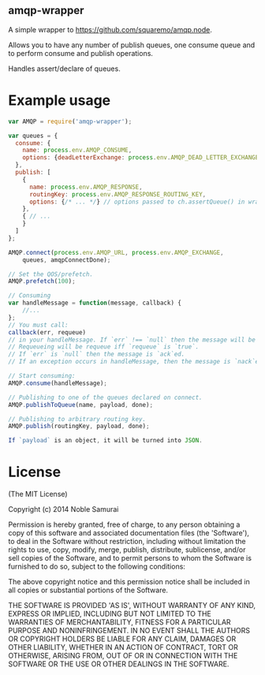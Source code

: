 amqp-wrapper
----------------

A simple wrapper to https://github.com/squaremo/amqp.node.

Allows you to have any number of publish queues, one consume queue and to perform
consume and publish operations.

Handles assert/declare of queues.

# Example usage
```javascript
var AMQP = require('amqp-wrapper');

var queues = {
  consume: {
    name: process.env.AMQP_CONSUME,
    options: {deadLetterExchange: process.env.AMQP_DEAD_LETTER_EXCHANGE}
  },
  publish: [
    {
      name: process.env.AMQP_RESPONSE,
      routingKey: process.env.AMQP_RESPONSE_ROUTING_KEY,
      options: {/* ... */} // options passed to ch.assertQueue() in wrapped lib.
    },
    { // ...
    }
  ]
};

AMQP.connect(process.env.AMQP_URL, process.env.AMQP_EXCHANGE,
    queues, amqpConnectDone);

// Set the QOS/prefetch.
AMQP.prefetch(100);

// Consuming
var handleMessage = function(message, callback) {
	//...
};
// You must call:
callback(err, requeue)
// in your handleMessage. If `err` !== `null` then the message will be `nack`ed.
// Requeueing will be requeue iff `requeue` is `true`.
// If `err` is `null` then the message is `ack`ed.
// If an exception occurs in handleMessage, then the message is `nack`ed and not requeued.

// Start consuming:
AMQP.consume(handleMessage);

// Publishing to one of the queues declared on connect.
AMQP.publishToQueue(name, payload, done);

// Publishing to arbitrary routing key.
AMQP.publish(routingKey, payload, done);

If `payload` is an object, it will be turned into JSON.
```

# License

(The MIT License)

Copyright (c) 2014 Noble Samurai

Permission is hereby granted, free of charge, to any person obtaining
a copy of this software and associated documentation files (the
'Software'), to deal in the Software without restriction, including
without limitation the rights to use, copy, modify, merge, publish,
distribute, sublicense, and/or sell copies of the Software, and to
permit persons to whom the Software is furnished to do so, subject to
the following conditions:

The above copyright notice and this permission notice shall be
included in all copies or substantial portions of the Software.

THE SOFTWARE IS PROVIDED 'AS IS', WITHOUT WARRANTY OF ANY KIND,
EXPRESS OR IMPLIED, INCLUDING BUT NOT LIMITED TO THE WARRANTIES OF
MERCHANTABILITY, FITNESS FOR A PARTICULAR PURPOSE AND NONINFRINGEMENT.
IN NO EVENT SHALL THE AUTHORS OR COPYRIGHT HOLDERS BE LIABLE FOR ANY
CLAIM, DAMAGES OR OTHER LIABILITY, WHETHER IN AN ACTION OF CONTRACT,
TORT OR OTHERWISE, ARISING FROM, OUT OF OR IN CONNECTION WITH THE
SOFTWARE OR THE USE OR OTHER DEALINGS IN THE SOFTWARE.

